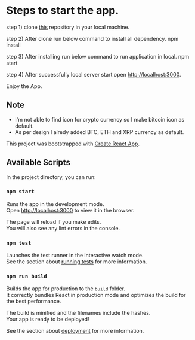 # Steps to start the app.

step 1) clone [this](https://github.com/jaiminpatel91/Crypto-tracker.git) repository in your local machine.

step 2) After clone run below command to install all dependency.
        npm install

step 3) After installing run below command to run application in local.
        npm start

step 4) After successfully local server start open [http://localhost:3000](http://localhost:3000).

Enjoy the App.

## Note

- I'm not able to find icon for crypto currency so I make bitcoin icon as default.
- As per design I alredy added BTC, ETH and XRP currency as default.


This project was bootstrapped with [Create React App](https://github.com/facebook/create-react-app).

## Available Scripts

In the project directory, you can run:

### `npm start`

Runs the app in the development mode.\
Open [http://localhost:3000](http://localhost:3000) to view it in the browser.

The page will reload if you make edits.\
You will also see any lint errors in the console.

### `npm test`

Launches the test runner in the interactive watch mode.\
See the section about [running tests](https://facebook.github.io/create-react-app/docs/running-tests) for more information.

### `npm run build`

Builds the app for production to the `build` folder.\
It correctly bundles React in production mode and optimizes the build for the best performance.

The build is minified and the filenames include the hashes.\
Your app is ready to be deployed!

See the section about [deployment](https://facebook.github.io/create-react-app/docs/deployment) for more information.
